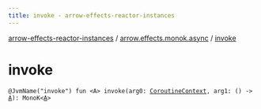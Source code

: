 ```yaml
---
title: invoke - arrow-effects-reactor-instances
---
```


[arrow-effects-reactor-instances](../index.html) / [arrow.effects.monok.async](index.html) / [invoke](./invoke.html)

# invoke

`@JvmName("invoke") fun <A> invoke(arg0: `[`CoroutineContext`](https://kotlinlang.org/api/latest/jvm/stdlib/kotlin.coroutines/-coroutine-context/index.html)`, arg1: () -> `[`A`](invoke.html#A)`): MonoK<`[`A`](invoke.html#A)`>`